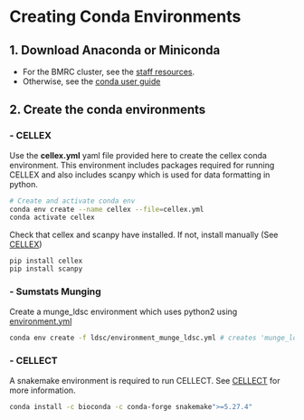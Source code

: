 # Creating Conda Environments

## 1. Download Anaconda or Miniconda
- For the BMRC cluster, see the [staff resources](https://www.medsci.ox.ac.uk/for-staff/resources/bmrc/python-on-the-bmrc-cluster).
- Otherwise, see the [conda user guide](https://conda.io/projects/conda/en/latest/user-guide/install/index.html)

## 2. Create the conda environments
### - CELLEX
Use the **cellex.yml** yaml file provided here to create the cellex conda environment. 
This environment includes packages required for running CELLEX and also includes scanpy which is used for data formatting in python.
``` bash
# Create and activate conda env
conda env create --name cellex --file=cellex.yml
conda activate cellex
```
Check that cellex and scanpy have installed. If not, install manually (See [CELLEX](https://github.com/perslab/CELLEX))
```
pip install cellex
pip install scanpy
```
### - Sumstats Munging
Create a munge_ldsc environment which uses python2 using [environment.yml](https://github.com/pascaltimshel/ldsc/blob/d869cfd1e9fe1abc03b65c00b8a672bd530d0617/environment.yml)
``` bash
conda env create -f ldsc/environment_munge_ldsc.yml # creates 'munge_ldsc' environment 
```

### - CELLECT
A snakemake environment is required to run CELLECT. See [CELLECT](https://github.com/perslab/CELLECT) for more information.
``` bash
conda install -c bioconda -c conda-forge snakemake">=5.27.4"
```
